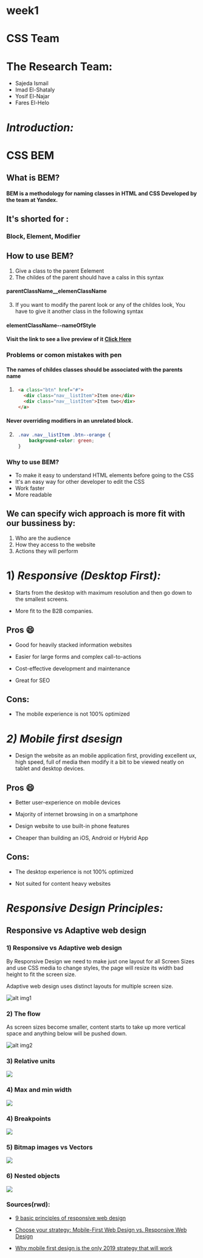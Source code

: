# week1
# **CSS Team**

# The Research Team:

 - Sajeda Ismail
 - Imad El-Shataly
 - Yosif El-Najar
 - Fares El-Helo

# *Introduction:*

# CSS BEM
 
## What is BEM?
#### BEM is a methodology for naming classes in HTML and CSS Developed by the team at Yandex.
 
## It's shorted for :
### Block, Element, Modifier
 
## How to use BEM?
1. Give a class to the parent Eelement
2. The childes of the parent should have a calss in this syntax
#### parentClassName__elemenClassName
3. If you want to modify the parent look or any of the childes look, You have to give it another class in the following syntax
#### elementClassName--nameOfStyle
 
#### Visit the link to see a live preview of it [Click Here](https://codepen.io/yosefalnajjarofficial/pen/jjzbXd)
 
### Problems or comon mistakes with pen
#### The names of childes classes should be associated with the parents name  
1. ```html
    <a class="btn" href="#">
      <div class="nav__listItem">Item one</div>
      <div class="nav__listItem">Item two</div>
    </a>
    ```
   
#### Never overriding modifiers in an unrelated block.
 
2. ```css
    .nav .nav__listItem .btn--orange {
        background-color: green;
    }
    ```
 
 
### Why to use BEM?
* To make it easy to understand HTML elements before going to the CSS
* It's an easy way for other developer to edit the CSS
* Work faster
* More readable





## We can specify wich approach is more fit with our bussiness by:

1. Who are the audience
2. How they access to the website
3. Actions they will perform

# 1) *Responsive (Desktop First):* 

- Starts from the desktop with maximum resolution and then go down to the smallest screens.

- More fit to the B2B companies.


## Pros :smile:

- Good for heavily stacked information websites

- Easier for large forms and complex call-to-actions

- Cost-effective development and maintenance

- Great for SEO 

## Cons: 

- The mobile experience is not 100% optimized

# *2) Mobile first dsesign*

- Design the website as an mobile application first, providing excellent ux, high speed, full of media then modify it a bit to be viewed neatly on tablet and desktop devices.

## Pros :smile:
- Better user-experience on mobile devices

- Majority of internet browsing in on a smartphone

- Design website to use built-in phone features

- Cheaper than building an iOS, Android or Hybrid App

## Cons:

- The desktop experience is not 100% optimized

- Not suited for content heavy websites

# *Responsive Design Principles:* 

## Responsive vs Adaptive web design 

### 1) Responsive vs Adaptive web design

By Responsive Design we need to make just one layout for all Screen Sizes and use CSS media to  change styles, the page will resize its width bad height to fit the screen size.

 Adaptive web design uses distinct layouts for multiple screen size.

![alt img1 ](http://blog.froont.com/content/images/2014/11/01_Responsive-vs-Adaptive.gif)


### 2) The flow

As screen sizes become smaller, content starts to take up more vertical space and anything below will be pushed down.

![alt img2 ](http://blog.froont.com/content/images/2014/11/04_Flow-vs-Static-2.gif)

 
### 3) Relative units
![](http://blog.froont.com/content/images/2014/11/02_Relative-Units-vs-Static-Units-1.gif)

### 4) Max and min width
![](http://blog.froont.com/content/images/2014/11/07_Max-width-vx-No-max-width-1.gif)


### 4) Breakpoints
![](http://blog.froont.com/content/images/2014/11/03_With-Breakpoints-vs-Without-Breakpoints-1.gif)


### 5) Bitmap images vs Vectors
![](http://blog.froont.com/content/images/2014/11/09_Vectors-vs-Images-1.gif)

### 6) Nested objects
![](http://blog.froont.com/content/images/2014/11/05_Nested-vs-Not-Nested-1.gif)

### Sources(rwd):
- [9 basic principles of responsive web design](http://blog.froont.com/9-basic-principles-of-responsive-web-design/)

- [Choose your strategy: Mobile-First Web Design vs. Responsive Web Design](https://darwindigital.com/mobile-first-versus-responsive-web-design/)

- [Why mobile first design is the only 2019 strategy that will work](https://searchenginewatch.com/2019/03/01/why-mobile-first-design-is-the-only-2019-strategy-that-will-work/)

